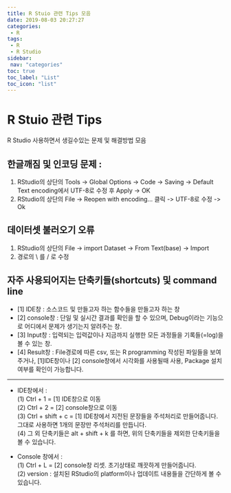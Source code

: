 ```yaml
---
title: R Stuio 관련 Tips 모음
date: 2019-08-03 20:27:27
categories: 
 - R
tags: 
 - R
 - R Studio
sidebar:
 nav: "categories"
toc: true
toc_label: "List"
toc_icon: "list"
---
```



# R Stuio 관련 Tips


R Studio 사용하면서 생길수있는 문제 및 해결방법 모음

## 한글깨짐 및 인코딩 문제 :
1. RStudio의 상단의 Tools -> Global Options -> Code -> Saving -> Default Text encoding에서 UTF-8로 수정 후 Apply -> OK  
2. RStudio의 상단의 File -> ​Reopen with encoding... 클릭 -> UTF-8로 수정 -> Ok

 

## 데이터셋 불러오기 오류
1. ​RStudio의 상단의 File -> import Dataset -> From Text(base) -> Import  
2. 경로의 \ 를 / 로 수정

 

## 자주 사용되어지는 단축키들(shortcuts) 및 command line
- [1] IDE창 : 소스코드 및 만들고자 하는 함수들을 만들고자 하는 창  
- [2] console창 : 단일 및 실시간 결과를 확인을 할 수 있으며, Debug이라는 기능으로 어디에서 문제가 생기는지 알려주는 창.  
- [3] Input창 : 입력되는 입력값이나 지금까지 실행한 모든 과정들을 기록들(=log)을 볼 수 있는 창.  
- [4] Result창 : File경로에 따른 csv, 또는 R programming 작성된 파일들을 보여주거나, [1]IDE창이나 [2] console창에서 시각화를 사용될때 사용, Package 설치 여부를 확인이 가능합니다.

---

- IDE창에서 :  
(1) Ctrl + 1 = [1] IDE창으로 이동  
(​2)​ Ctrl + 2 = [2] console창으로 이동  
(​3)​ Ctrl + shift + c = [1] IDE창에서 지전된 문장들을 주석처리로 만들어줍니다. 그대로 사용하면 1개의 문장만 주석처리를 만듭니다.  
(4) 그 외 단축키들은 alt + shift + k 를 하면, 위의 단축키들을 제외한 단축키들을 볼 수 있습니다.  


- Console 창에서 :​  
(1) Ctrl + L = [2] console창 리셋. 초기상태로 깨끗하게 만들어줍니다.  
(2) version : 설치된 RStudio의 platform이나 업데이트 내용들을 간단하게 볼 수 있습니다.

 

